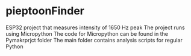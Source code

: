 # pieptoonFinder
 ESP32 project that measures intensity of 1650 Hz peak
 The project runs using Micropython
 The code for Micropython can be found in the Pymakrprjct folder
 The main folder contains analysis scripts for regular Python

